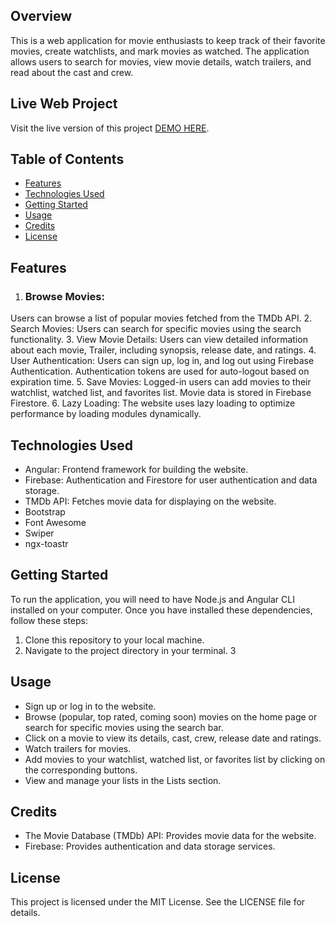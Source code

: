 ## Overview
This is a web application for movie enthusiasts to keep track of their favorite movies, create watchlists, and mark movies as watched. The application allows users to search for movies, view movie details, watch trailers, and read about the cast and crew.

## Live Web Project
Visit the live version of this project [DEMO HERE](https://movies-guide-eb5a7.web.app/).

## Table of Contents

- [Features](#features)
- [Technologies Used](#technologies-used)
- [Getting Started](#getting-started)
- [Usage](#usage)
- [Credits](#credits)
- [License](#license)

## Features

1. ### Browse Movies: 
Users can browse a list of popular movies fetched from the TMDb API.
2. Search Movies: Users can search for specific movies using the search functionality.
3.  View Movie Details: Users can view detailed information about each movie, Trailer, including synopsis, release date, and ratings.
4. User Authentication: Users can sign up, log in, and log out using Firebase Authentication. Authentication tokens are used for auto-logout based on expiration time.
5. Save Movies: Logged-in users can add movies to their watchlist, watched list, and favorites list. Movie data is stored in Firebase Firestore.
6. Lazy Loading: The website uses lazy loading to optimize performance by loading modules dynamically.



## Technologies Used
- Angular: Frontend framework for building the website.
- Firebase: Authentication and Firestore for user authentication and data storage.
- TMDb API: Fetches movie data for displaying on the website.
- Bootstrap
- Font Awesome
- Swiper
- ngx-toastr

## Getting Started

To run the application, you will need to have Node.js and Angular CLI installed on your computer. Once you have installed these dependencies, follow these steps:

1. Clone this repository to your local machine.
2. Navigate to the project directory in your terminal.
3

## Usage
- Sign up or log in to the website.
- Browse (popular, top rated, coming soon) movies on the home page or search for specific movies using the search bar.
- Click on a movie to view its details, cast, crew, release date and ratings.
- Watch trailers for movies.
- Add movies to your watchlist, watched list, or favorites list by clicking on the corresponding buttons.
- View and manage your lists in the Lists section.

## Credits
- The Movie Database (TMDb) API: Provides movie data for the website.
- Firebase: Provides authentication and data storage services.


## License
This project is licensed under the MIT License. See the LICENSE file for details.

